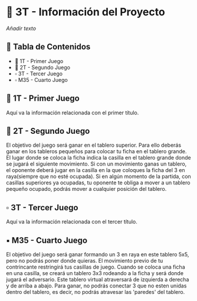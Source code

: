 # 🌟 3T - Información del Proyecto

*Añadir texto*

## 📑 Tabla de Contenidos

- 🔹 1T - Primer Juego 
- 🔸 2T - Segundo Juego
- ▫️ 3T - Tercer Juego 
- ▫️ M35 - Cuarto Juego

## 🔹 1T - Primer Juego

Aquí va la información relacionada con el primer título.

## 🔸 2T - Segundo Juego 

El objetivo del juego será ganar en el tablero superior. Para ello deberás ganar en los tableros pequeños para colocar tu ficha en el tablero grande.
El lugar donde se coloca la ficha indica la casilla en el tablero grande donde se jugará el siguiente movimiento. Si con un movimiento ganas un tablero, el oponente deberá jugar en la casilla en la que coloques la ficha del 3 en raya(siempre que no esté ocupada).
Si en algún momento de la partida, con casillas superiores ya ocupadas, tu oponente te obliga a mover a un tablero pequeño ocupado, podrás mover a cualquier posición del tablero.

## ▫️ 3T - Tercer Juego 

Aquí va la información relacionada con el tercer título.

## ▪️ M35 - Cuarto Juego 

El objetivo del juego será ganar formando un 3 en raya en este tablero 5x5, pero no podrás poner donde quieras. El movimiento previo de tu contrincante restringirá tus casillas de juego.
Cuando se coloca una ficha en una casilla, se creará un tablero 3x3 rodeando a la ficha y será donde jugará el adversario.
Este tablero virtual atraversará de izquierda a derecha y de arriba a abajo.
Para ganar, no podrás conectar 3 que no esten unidas dentro del tablero, es decir, no podrás atravesar las 'paredes' del tablero.
